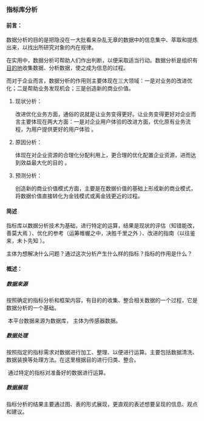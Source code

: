 ### 指标库分析

#### 前言：

​	数据分析的目的是把隐没在一大批看来杂乱无章的数据中的信息集中、萃取和提炼出来，以找出所研究对象的内在规律。 

​	在实用中，数据分析可帮助人们作出判断，以便采取适当行动。数据分析是组织有[目的地](http://wiki.mbalib.com/wiki/%E7%9B%AE%E7%9A%84%E5%9C%B0)收集数据、分析数据，使之成为信息的过程。 

​	而对于企业而言，数据分析的作用则主要体现在三大领域：一是对业务的改进优化；二是帮助业务发现机会；三是创造新的商业价值。 

1. 现状分析：	

   改进优化业务方面，通俗的说就是让业务变得更好。让业务变得更好对企业而言主要体现在两大方面：一是对企业用户体验的改进方面，优化原有业务流程，为用户提供更好的用户体验 。

2. 原因分析：

   体现在对企业资源的合理化分配利用上，更合理的优化配置企业资源，进而达到效益最大化的目的 。

3. 预测分析：

   创造新的商业价值模式方面，主要是在数据价值的基础上形成新的商业模式，将数据价值直接转化为金钱模式或离金钱更近的过程。 

#### 简述

​	指标库以数据分析技术为基础，进行特定的运算，结果是现状的评估（知错能改，善莫大焉 ）、优化的参考（运筹帷幄之中，决胜千里之外 ）、改进的指南（以往鉴来，未卜先知 ）。

​	主体为想解决什么问题？通过这次分析产生什么样的指标？指标的作用是什么？

#### 概述：

##### 数据来源

​	按照确定的指标分析和框架内容，有目的的收集、整合相关数据的一个过程，它是数据分析的一个基础。 

​	本平台数据来源为数据库， 主体为传感器数据。

##### 数据处理

​	按照指定的指标需求对数据进行加工、整理、以便进行运算。主要包括数据清洗、数据装换等处理方法。在这里根据目的进行归类、整合。

​	通过特定的指标对准备好的数据进行运算。

##### 数据展现

​	指标分析的结果主要通过图、表的形式展现，更直观的表述想要呈现的信息、观点和建议。
